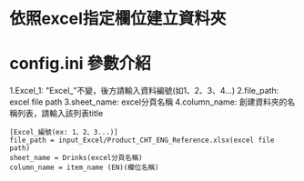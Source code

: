 # 依照excel指定欄位建立資料夾

# config.ini 參數介紹
1.Excel_1: "Excel_"不變，後方請輸入資料編號(如1、2、3、4...)
2.file_path: excel file path
3.sheet_name: excel分頁名稱
4.column_name: 創建資料夾的名稱列表，請輸入該列表title

```
[Excel_編號(ex: 1、2、3...)]
file_path = input_Excel/Product_CHT_ENG_Reference.xlsx(excel file path)
sheet_name = Drinks(excel分頁名稱)
column_name = item_name (EN)(欄位名稱)
```

